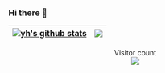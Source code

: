 ### Hi there 👋

<!--
Eturial/Eturial** is a ✨ _special_ ✨ repository because its `README.md` (this file) appears on your GitHub profile.

Here are some ideas to get you started:

- 🔭 I’m currently working on ...
- 🌱 I’m currently learning ...
- 👯 I’m looking to collaborate on ...
- 🤔 I’m looking for help with ...
- 💬 Ask me about ...
- 📫 How to reach me: ...
- 😄 Pronouns: ...
- ⚡ Fun fact: ...
-->


<!-- ![Github Stats](https://github-readme-stats.vercel.app/api?username=Eturial&show_icons=true&theme=synthwave&count_private=true) -->

  
<!-- ![Top Langs](https://github-readme-stats.vercel.app/api/top-langs/?username=Eturial&layout=compact&hide=html,javascript,css) -->

| <a href="https://github.com/Eturial/github-readme-stats"><img align="center" src="https://github-readme-stats.vercel.app/api?username=Eturial&show_icons=true&include_all_commits=true&theme=buefy&hide_border=true" alt="yh's github stats" /></a> | <a href="https://github.com/Eturial/github-readme-stats"><img align="center" src="https://github-readme-stats.vercel.app/api/top-langs/?username=Eturial&layout=compact&theme=buefy&hide_border=true" /></a> |
| ------------------------------------------------------------ | ------------------------------------------------------------ |


<!-- ![willianrod's wakatime stats](https://github-readme-stats.vercel.app/api/wakatime?username=Eturial) -->

<p align="center"> 
  Visitor count<br>
  <img src="https://profile-counter.glitch.me/Eturial/count.svg" />
</p>

<!-- ### Public Key

  - [OpenPGP](https://github.com/Eturial/Eturial/blob/master/pgp_public_key) -->






